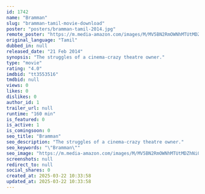 ```yaml
---
id: 1742
name: "Bramman"
slug: "bramman-tamil-movie-download"
poster: "posters/bramman-tamil-2014.jpg"
remote_poster: "https://m.media-amazon.com/images/M/MV5BN2RmOWNhMTUtMDZhNi00MDcxLWFkYTAtODI5NTM0YzM0N2U2XkEyXkFqcGdeQXVyMTEzNzg0Mjkx._V1_SX300.jpg"
original_language: "Tamil"
dubbed_in: null
released_date: "21 Feb 2014"
synopsis: "The struggles of a cinema-crazy theatre owner."
type: "movie"
rating: "4.0"
imdbid: "tt3553516"
tmdbid: null
views: 0
likes: 0
dislikes: 0
author_id: 1
trailer_url: null
runtime: "160 min"
is_featured: 0
is_active: 1
is_comingsoon: 0
seo_title: "Bramman"
seo_description: "The struggles of a cinema-crazy theatre owner."
seo_keywords: "\"Bramman\""
seo_image: "https://m.media-amazon.com/images/M/MV5BN2RmOWNhMTUtMDZhNi00MDcxLWFkYTAtODI5NTM0YzM0N2U2XkEyXkFqcGdeQXVyMTEzNzg0Mjkx._V1_SX300.jpg"
screenshots: null
redirect_to: null
social_shares: 0
created_at: 2025-03-22 10:33:58
updated_at: 2025-03-22 10:33:58
---
```


